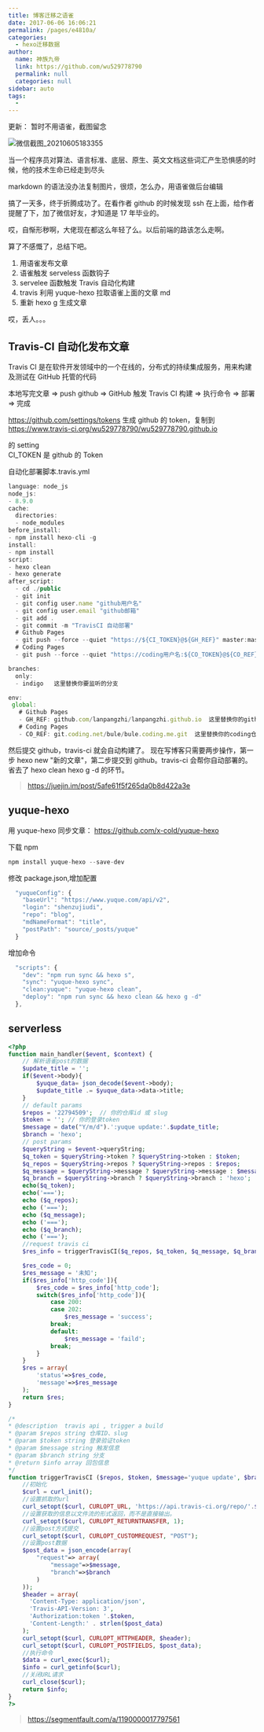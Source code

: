 ```yaml
---
title: 博客迁移之语雀
date: 2017-06-06 16:06:21
permalink: /pages/e4810a/
categories: 
  - hexo迁移数据
author: 
  name: 神族九帝
  link: https://github.com/wu529778790
  permalink: null
  categories: null
sidebar: auto
tags: 
  - 
---
```


更新： 暂时不用语雀，截图留念

![微信截图_20210605183355](https://cdn.jsdelivr.net/gh/wu529778790/image/blog/微信截图_20210605183355.png)

<!-- more -->

当一个程序员对算法、语言标准、底层、原生、英文文档这些词汇产生恐惧感的时候，他的技术生命已经走到尽头

markdown 的语法没办法复制图片，很烦，怎么办，用语雀做后台编辑

搞了一天多，终于折腾成功了。在看作者 github 的时候发现 ssh 在上面，给作者提醒了下，加了微信好友，才知道是 17 年毕业的。

哎，自惭形秽啊，大佬现在都这么年轻了么。以后前端的路该怎么走啊。

算了不感慨了，总结下吧。

1. 用语雀发布文章
2. 语雀触发 serveless 函数钩子
3. servelee 函数触发 Travis 自动化构建
4. travis 利用 yuque-hexo 拉取语雀上面的文章 md
5. 重新 hexo g 生成文章

哎，丢人。。。

## Travis-CI 自动化发布文章

Travis CI 是在软件开发领域中的一个在线的，分布式的持续集成服务，用来构建及测试在 GitHub 托管的代码

本地写完文章 => push github => GitHub 触发 Travis CI 构建 => 执行命令 => 部署 => 完成

<https://github.com/settings/tokens> 生成 github 的 token，复制到<https://www.travis-ci.org/wu529778790/wu529778790.github.io>

的 setting  
CI_TOKEN 是 github 的 Token

自动化部署脚本.travis.yml

```js
language: node_js
node_js:
- 8.9.0
cache:
  directories:
  - node_modules
before_install:
- npm install hexo-cli -g
install:
- npm install
script:
- hexo clean
- hexo generate
after_script:
  - cd ./public
  - git init
  - git config user.name "github用户名"
  - git config user.email "github邮箱"
  - git add .
  - git commit -m "TravisCI 自动部署"
  # Github Pages
  - git push --force --quiet "https://${CI_TOKEN}@${GH_REF}" master:master
  # Coding Pages
  - git push --force --quiet "https://coding用户名:${CO_TOKEN}@${CO_REF}" master:master

branches:
  only:
  - indigo   这里替换你要监听的分支

env:
 global:
   # Github Pages
   - GH_REF: github.com/lanpangzhi/lanpangzhi.github.io  这里替换你的github仓库地址
   # Coding Pages
   - CO_REF: git.coding.net/bule/bule.coding.me.git  这里替换你的coding仓库地址

```

然后提交 github，travis-ci 就会自动构建了。 现在写博客只需要两步操作，第一步 hexo new "新的文章"，第二步提交到 github。travis-ci 会帮你自动部署的。 省去了 hexo clean hexo g -d 的环节。

> <https://juejin.im/post/5afe61f5f265da0b8d422a3e>

## yuque-hexo

用 yuque-hexo 同步文章： <https://github.com/x-cold/yuque-hexo>

下载 npm

```js
npm install yuque-hexo --save-dev
```

修改 package.json,增加配置

```js
  "yuqueConfig": {
    "baseUrl": "https://www.yuque.com/api/v2",
    "login": "shenzujiudi",
    "repo": "blog",
    "mdNameFormat": "title",
    "postPath": "source/_posts/yuque"
  }
```

增加命令

```js
  "scripts": {
    "dev": "npm run sync && hexo s",
    "sync": "yuque-hexo sync",
    "clean:yuque": "yuque-hexo clean",
    "deploy": "npm run sync && hexo clean && hexo g -d"
  },
```

## serverless

```php
<?php
function main_handler($event, $context) {
    // 解析语雀post的数据
    $update_title = '';
    if($event->body){
        $yuque_data= json_decode($event->body);
        $update_title .= $yuque_data->data->title;
    }
    // default params
    $repos = '22794509';  // 你的仓库id 或 slug
    $token = ''; // 你的登录token
    $message = date("Y/m/d").':yuque update:'.$update_title;
    $branch = 'hexo';
    // post params
    $queryString = $event->queryString;
    $q_token = $queryString->token ? $queryString->token : $token;
    $q_repos = $queryString->repos ? $queryString->repos : $repos;
    $q_message = $queryString->message ? $queryString->message : $message;
    $q_branch = $queryString->branch ? $queryString->branch : 'hexo';
    echo($q_token);
    echo('===');
    echo ($q_repos);
    echo ('===');
    echo ($q_message);
    echo ('===');
    echo ($q_branch);
    echo ('===');
    //request travis ci
    $res_info = triggerTravisCI($q_repos, $q_token, $q_message, $q_branch);

    $res_code = 0;
    $res_message = '未知';
    if($res_info['http_code']){
        $res_code = $res_info['http_code'];
        switch($res_info['http_code']){
            case 200:
            case 202:
                $res_message = 'success';
            break;
            default:
                $res_message = 'faild';
            break;
        }
    }
    $res = array(
        'status'=>$res_code,
        'message'=>$res_message
    );
    return $res;
}

/*
* @description  travis api , trigger a build
* @param $repos string 仓库ID、slug
* @param $token string 登录验证token
* @param $message string 触发信息
* @param $branch string 分支
* @return $info array 回包信息
*/
function triggerTravisCI ($repos, $token, $message='yuque update', $branch='hexo') {
    //初始化
    $curl = curl_init();
    //设置抓取的url
    curl_setopt($curl, CURLOPT_URL, 'https://api.travis-ci.org/repo/'.$repos.'/requests');
    //设置获取的信息以文件流的形式返回，而不是直接输出。
    curl_setopt($curl, CURLOPT_RETURNTRANSFER, 1);
    //设置post方式提交
    curl_setopt($curl, CURLOPT_CUSTOMREQUEST, "POST");
    //设置post数据
    $post_data = json_encode(array(
        "request"=> array(
            "message"=>$message,
            "branch"=>$branch
        )
    ));
    $header = array(
      'Content-Type: application/json',
      'Travis-API-Version: 3',
      'Authorization:token '.$token,
      'Content-Length:' . strlen($post_data)
    );
    curl_setopt($curl, CURLOPT_HTTPHEADER, $header);
    curl_setopt($curl, CURLOPT_POSTFIELDS, $post_data);
    //执行命令
    $data = curl_exec($curl);
    $info = curl_getinfo($curl);
    //关闭URL请求
    curl_close($curl);
    return $info;
}
?>


```

> <https://segmentfault.com/a/1190000017797561>
